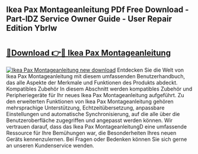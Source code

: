 ## Ikea Pax Montageanleitung PDf Free Download - Part-lDZ Service Owner Guide - User Repair Edition Ybrlw

# <h2><a href="http://df7who8.blite.top/?on=Ikea+Pax+Montageanleitung">🔗Download 👉🔴 Ikea Pax Montageanleitung</a></h2>

[![Ikea Pax Montageanleitung new download](https://i.imgur.com/lujVjoI.png)](http://df7who8.blite.top/?on=Ikea+Pax+Montageanleitung)
Entdecken Sie die Welt von Ikea Pax Montageanleitung mit diesem umfassenden Benutzerhandbuch, das alle Aspekte der Merkmale und Funktionen des Produkts abdeckt. Kompatibles Zubehör In diesem Abschnitt werden kompatibles Zubehör und Peripheriegeräte für Ihr neues Ikea Pax Montageanleitung aufgeführt. Zu den erweiterten Funktionen von Ikea Pax Montageanleitung gehören mehrsprachige Unterstützung, Echtzeitübersetzung, anpassbare Einstellungen und automatische Synchronisierung, auf die alle über die Benutzeroberfläche zugegriffen und angepasst werden können. Wir vertrauen darauf, dass das Ikea Pax MontageanleitungD eine umfassende Ressource für Ihre Bemühungen war, die Besonderheiten Ihres neuen Geräts kennenzulernen. Bei Fragen oder Bedenken können Sie sich gerne an unseren Kundenservice wenden.
